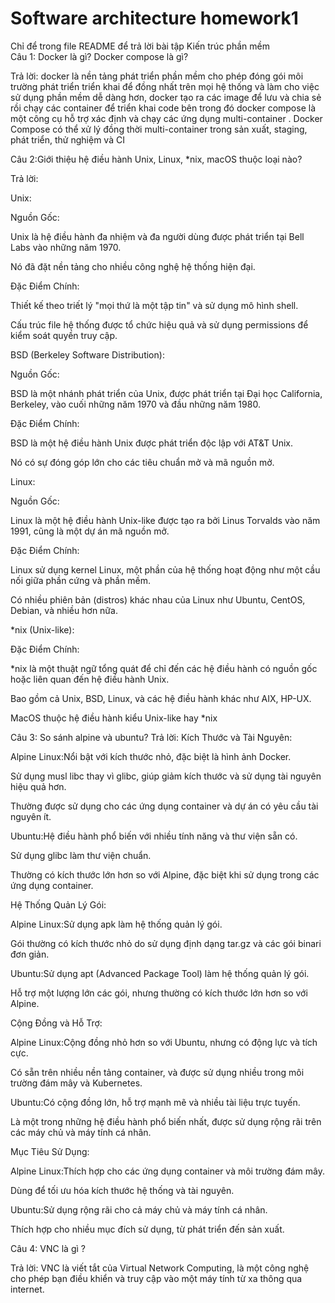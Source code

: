 # Software architecture homework1
Chỉ để trong file README để trả lời bài tập Kiến trúc phần mềm\
Câu 1: Docker là gì? Docker compose là gì?

Trả lời: docker là nền tảng phát triển phần mềm cho phép đóng gói môi trường phát triển triển khai để đồng nhất trên mọi hệ thống và làm cho việc sử dụng phần mềm dễ dàng hơn, docker tạo ra các image để lưu và chia sẻ rồi chạy các container để triển khai code bên trong đó
docker compose là một công cụ hỗ trợ xác định và chạy các ứng dụng multi-container . Docker Compose có thể xử lý đồng thời multi-container trong sản xuất, staging, phát triển, thử nghiệm và CI


Câu 2:Giới thiệu hệ điều hành Unix, Linux, *nix, macOS thuộc loại nào?

Trả lời:

Unix:

Nguồn Gốc:

Unix là hệ điều hành đa nhiệm và đa người dùng được phát triển tại Bell Labs vào những năm 1970.

Nó đã đặt nền tảng cho nhiều công nghệ hệ thống hiện đại.

Đặc Điểm Chính:

Thiết kế theo triết lý "mọi thứ là một tập tin" và sử dụng mô hình shell.

Cấu trúc file hệ thống được tổ chức hiệu quả và sử dụng permissions để kiểm soát quyền truy cập.

BSD (Berkeley Software Distribution):

Nguồn Gốc:

BSD là một nhánh phát triển của Unix, được phát triển tại Đại học California, Berkeley, vào cuối những năm 1970 và đầu những năm 1980.

Đặc Điểm Chính:

BSD là một hệ điều hành Unix được phát triển độc lập với AT&T Unix.

Nó có sự đóng góp lớn cho các tiêu chuẩn mở và mã nguồn mở.

Linux:

Nguồn Gốc:

Linux là một hệ điều hành Unix-like được tạo ra bởi Linus Torvalds vào năm 1991, cũng là một dự án mã nguồn mở.

Đặc Điểm Chính:

Linux sử dụng kernel Linux, một phần của hệ thống hoạt động như một cầu nối giữa phần cứng và phần mềm.

Có nhiều phiên bản (distros) khác nhau của Linux như Ubuntu, CentOS, Debian, và nhiều hơn nữa.

*nix (Unix-like):

Đặc Điểm Chính:

*nix là một thuật ngữ tổng quát để chỉ đến các hệ điều hành có nguồn gốc hoặc liên quan đến hệ điều hành Unix.

Bao gồm cả Unix, BSD, Linux, và các hệ điều hành khác như AIX, HP-UX.

MacOS thuộc hệ điều hành kiểu Unix-like hay *nix


Câu 3: So sánh alpine và ubuntu?
Trả lời: Kích Thước và Tài Nguyên:

Alpine Linux:Nổi bật với kích thước nhỏ, đặc biệt là hình ảnh Docker.

Sử dụng musl libc thay vì glibc, giúp giảm kích thước và sử dụng tài nguyên hiệu quả hơn.

Thường được sử dụng cho các ứng dụng container và dự án có yêu cầu tài nguyên ít.

Ubuntu:Hệ điều hành phổ biến với nhiều tính năng và thư viện sẵn có.

Sử dụng glibc làm thư viện chuẩn.

Thường có kích thước lớn hơn so với Alpine, đặc biệt khi sử dụng trong các ứng dụng container.

Hệ Thống Quản Lý Gói:

Alpine Linux:Sử dụng apk làm hệ thống quản lý gói.

Gói thường có kích thước nhỏ do sử dụng định dạng tar.gz và các gói binari đơn giản.

Ubuntu:Sử dụng apt (Advanced Package Tool) làm hệ thống quản lý gói.

Hỗ trợ một lượng lớn các gói, nhưng thường có kích thước lớn hơn so với Alpine.

Cộng Đồng và Hỗ Trợ:

Alpine Linux:Cộng đồng nhỏ hơn so với Ubuntu, nhưng có động lực và tích cực.

Có sẵn trên nhiều nền tảng container, và được sử dụng nhiều trong môi trường đám mây và Kubernetes.

Ubuntu:Có cộng đồng lớn, hỗ trợ mạnh mẽ và nhiều tài liệu trực tuyến.

Là một trong những hệ điều hành phổ biến nhất, được sử dụng rộng rãi trên các máy chủ và máy tính cá nhân.

Mục Tiêu Sử Dụng:

Alpine Linux:Thích hợp cho các ứng dụng container và môi trường đám mây.

Dùng để tối ưu hóa kích thước hệ thống và tài nguyên.

Ubuntu:Sử dụng rộng rãi cho cả máy chủ và máy tính cá nhân.

Thích hợp cho nhiều mục đích sử dụng, từ phát triển đến sản xuất.


Câu 4: VNC là gì ?

Trả lời: VNC là viết tắt của Virtual Network Computing, là một công nghệ cho phép bạn điều khiển và truy cập vào một máy tính từ xa thông qua internet.




